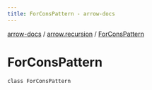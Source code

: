 ```yaml
---
title: ForConsPattern - arrow-docs
---
```


[arrow-docs](../index.html) / [arrow.recursion](index.html) / [ForConsPattern](./-for-cons-pattern.html)

# ForConsPattern

`class ForConsPattern`